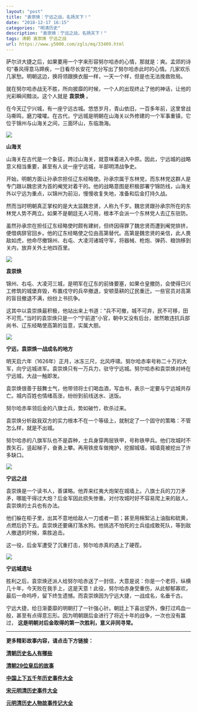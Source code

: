 ```yaml
---
layout: "post"
title: "袁崇焕：宁远之战，名扬天下！"
date: "2018-12-17 16:15"
categories: "明清历史"
description: "袁崇焕：宁远之战，名扬天下！"
tags: 清朝 袁崇焕 宁远之战
url: https://www.y5000.com/zgls/mq/33409.html
---
```






萨尔浒大捷之后，如果要用一个字来形容努尔哈赤的心情，那就是：爽。孟郊的诗句“春风得意马蹄疾，一日看尽长安花”充分写出了努尔哈赤此时的心情。几家欢乐几家愁。明朝这边，换将领跟换衣服一样，一天一个样，但是也无法挽救败局。

就在努尔哈赤战无不胜，所向披靡的时候，一个人的出现终止了他的神话，让他的光彩瞬间黯淡。这个人就是 **袁崇焕** 。

在今天辽宁兴城，有一座宁远古城。悠悠岁月，青山依旧，一百多年前，这里曾战马嘶鸣，磨刀嚯嚯。在古代，宁远城是明朝在山海关以外修建的一个军事重镇，它位于锦州与山海关之间，三面环山，东临渤海。

![](https://img.y5000.com/uploads/allimg/180920/14-1P920131209201.jpg)

**山海关**

山海关在古代是一个象征，跨过山海关，就意味着进入中原。因此，宁远城的战略意义相当重要，甚至有人说一座宁远城，半部明清战争史。

开始，明朝方面让孙承宗担任辽东经略使。孙承宗属于东林党，而东林党这群人是专门跟以魏忠贤为首的阉党对着干的。他的战略意图是积极部署宁锦防线，山海关外以宁远为重点，以锦州为前沿，慢慢收复失地，准备和后金打持久战。

然而当时明朝真正掌权的是大太监魏忠贤，人称九千岁。魏忠贤跟孙承宗所在的东林党人势不两立。如果不是朝廷无人可用，根本不会派一个东林党人去辽东驻防。

虽然孙承宗在担任辽东经略使时颇有建树，但终因得罪了魏忠贤而遭到阉党排挤，便借病辞官回乡。他的辽东经略使之位由高第替代。高第是魏忠贤的亲信，此人畏敌如虎，他命尽撤锦州、右屯、大凌河诸城守军，将器械、枪炮、弹药、粮饷移到关内，放弃关外土地四百里。

![](https://img.y5000.com/uploads/allimg/180920/14-1P920131234114.jpg)

**袁崇焕**

锦州、右屯、大凌河三城，是明军在辽东的前锋要塞，如果仓皇撤防，会使得已兴工修筑的城堡弃毁，布置戍守的兵卒撤退，安顿垦耕的辽民重迁。一些官员对高第的盲目撤退不满，纷纷上书抗争。

这其中以袁崇焕最积极，他站出来上书道：“兵不可撤，城不可弃，民不可移，田不可荒。”当时的袁崇焕只是一个“宁前道”小官，朝中又没有后台，居然敢违抗兵部尚书、辽东经略使高第的旨意，实属大胆。

![](https://img.y5000.com/uploads/allimg/180920/14-1P920131306109.jpg)

**宁远，袁崇焕一战成名的地方**

明天启六年（1626年）正月，冰冻三尺，北风呼啸。努尔哈赤率号称二十万的大军，向宁远城进军。袁崇焕只有一万兵力，驻守宁远城。努尔哈赤和袁崇焕对峙在宁远城，大战一触即发。

袁崇焕很善于鼓舞士气，他带领将士们喝血酒，写血书，表示一定要与宁远城共存亡。城内百姓也情绪高涨，纷纷到前线送水、送饭。

努尔哈赤率领后金的八旗士兵，势如破竹，砍杀过来。

袁崇焕分析敌我双方的实力根本不在一个等级上，就制定了一个固守的策略：不管怎么样，就是不出城。

努尔哈赤的八旗军队也不是孬种，士兵身穿两层铁甲，号称铁甲兵。他们攻城时不畏矢石，竖起梯子，奋勇上攀。再用铁皮车做掩护，挖掘城墙，城墙竟被挖出了许多缺口。

![](https://img.y5000.com/uploads/allimg/180920/14-1P920131330O7.jpg)

**宁远之战**

袁崇焕是一个读书人，善谋略。他弄来红夷大炮架在城墙上。八旗士兵的刀刀矛矛，哪能干得过大炮？后金军因此损失惨重。对付攻城时好不容易爬上来的敌人，袁崇焕的士兵也有办法。

他们躲在柜子里，出其不意地给敌人一刀或者一箭；甚至用棉絮沾上油脂和硫黄，点燃后扔下去。袁崇焕还要痛打落水狗。他挑选不怕死的士兵组成敢死队，等到敌人撤退的时候，乘胜追击。

这一役，后金军遭受了沉重打击，努尔哈赤真的遇上了硬茬。

![](https://img.y5000.com/uploads/allimg/180920/14-1P920131500251.jpg)

**宁远城遗址**

胜利之后，袁崇焕还派人给努尔哈赤送了一封信，大意是说：你是一个老将，纵横几十年，今天败在我手上，这是天意！此役，努尔哈赤身受重伤，从此郁郁寡欢，最后一命呜呼，留下终生遗憾。而袁崇焕因为宁远大捷，一战成名，名垂千古。

宁远大捷，给日渐萎靡的明朝打了一针强心针。朝廷上下喜出望外，像打过鸡血一般，甚至有点得意忘形。因为明朝跟后金进行了将近十年的战争，一次也没有赢过，
**这是明朝对后金取得的第一次胜利，意义非同寻常。**

* * *

**更多精彩故事内容，请点击下方链接：**

[**清朝历史名人有哪些**](https://www.y5000.com/zgls/mrzj/25401.html)

[**清朝29位皇后的故事**](https://www.y5000.com/zgls/mq/25183.html)

[**中国上下五千年历史事件大全**](https://www.y5000.com/zgls/26376.html)

[**宋元明清历史事件大全**](https://www.y5000.com/zgls/mq/26385.html)

[**元明清历史人物故事传记大全**](https://www.y5000.com/zgls/mq/21889.html)
